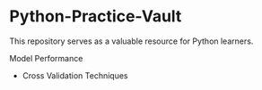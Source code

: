 # Python-Practice-Vault
This repository serves as a valuable resource for Python learners.

Model Performance 
- Cross Validation Techniques

